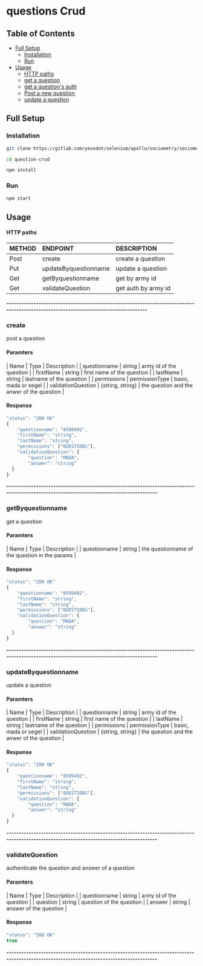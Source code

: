 # questions Crud
## Table of Contents
- [Full Setup](#full-setup)
    - [Installation](#installation)
    - [Run](#run)
- [Usage](#usage)
    - [HTTP paths](#http-paths)
    - [get a question](#army-id)
    - [get a question's auth](#validate-question)
    - [Post a new question](#/)
    - [update a question](#army-id)

## Full Setup
### Installation

```bash
git clone https://gitlab.com/yesodot/selenium/apollo/sociometry/sociometry-ui.git

cd question-crud

npm install
```

### Run 

```bash
npm start
```

## Usage
#### HTTP paths 

| METHOD | ENDPOINT                                                         | DESCRIPTION                                       |
| ------ | :----------------------------------------------------------------| :----------------------------------------------    |
| Post   |  create                                                          | create a question                                          |
| Put    |  updateByquestionname                                                  | update a question                                      |
| Get    |  getByquestionname                                                     | get by army id                                     |
| Get    |  validateQuestion                                                | get auth by army id                                     |

**-------------------------------------------------------------------------------------------------------------------------------------**

### create
post a question
#### Paramters
| Name   | Type   | Description                                                    |
| questionname  | string | army id of the question  |
| firstName  | string | first name of the question  |
| lastName  | string | lastname of the question  |
| permissions  | permissionType | basic, mada or segel  |
| validationQuestion  | {string, string} | the question and the anwer of the question  |

#### Response
```typescript
"status": "200 OK"
{
    "questionname": "8599492",
    "firstName": "string",
    "lastName": "string",
    "permissions": ["QUESTION1"],
    "validationQuestion": {
        "question": "MADA",
        "answer": "string"
  }
}
```
**-----------------------------------------------------------------------------------------------------------------------------------------**
### getByquestionname
get a question
#### Paramters
| Name   | Type   | Description                                                    |
| questionname  | string | the questionname of the question in the params |

#### Response
```typescript
"status": "200 OK"
{
    "questionname": "8599492",
    "firstName": "string",
    "lastName": "string",
    "permissions": ["QUESTION1"],
    "validationQuestion": {
        "question": "MADA",
        "answer": "string"
  }
}
```
**-----------------------------------------------------------------------------------------------------------------------------------------**

### updateByquestionname
update a question
#### Paramters
| Name   | Type   | Description                                                    |
| questionname  | string | army id of the question  |
| firstName  | string | first name of the question  |
| lastName  | string | lastname of the question  |
| permissions  | permissionType | basic, mada or segel  |
| validationQuestion  | {string, string} | the question and the anwer of the question  |

#### Response
```typescript
"status": "200 OK"
{
    "questionname": "8599492",
    "firstName": "string",
    "lastName": "string",
    "permissions": ["QUESTION1"],
    "validationQuestion": {
        "question": "MADA",
        "answer": "string"
  }
}
```
**-----------------------------------------------------------------------------------------------------------------------------------------**
### validateQuestion
authenticate the question and answer of a question
#### Paramters
| Name   | Type   | Description                                                    |
| questionname  | string | army id of the question  |
| question  | string | question  of the question  |
| answer  | string | answer of the question  |

#### Response
```typescript
"status": "200 OK"
true
```
**-----------------------------------------------------------------------------------------------------------------------------------------**
